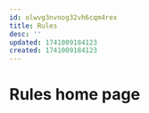 ```yaml
---
id: olwvg3nvnog32vh6cqm4rex
title: Rules
desc: ''
updated: 1741009184123
created: 1741009184123
---
```

# Rules home page

